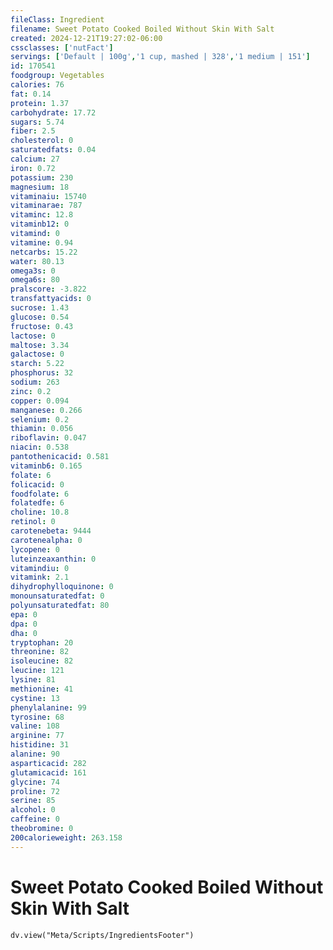 ```yaml
---
fileClass: Ingredient
filename: Sweet Potato Cooked Boiled Without Skin With Salt
created: 2024-12-21T19:27:02-06:00
cssclasses: ['nutFact']
servings: ['Default | 100g','1 cup, mashed | 328','1 medium | 151']
id: 170541
foodgroup: Vegetables
calories: 76
fat: 0.14
protein: 1.37
carbohydrate: 17.72
sugars: 5.74
fiber: 2.5
cholesterol: 0
saturatedfats: 0.04
calcium: 27
iron: 0.72
potassium: 230
magnesium: 18
vitaminaiu: 15740
vitaminarae: 787
vitaminc: 12.8
vitaminb12: 0
vitamind: 0
vitamine: 0.94
netcarbs: 15.22
water: 80.13
omega3s: 0
omega6s: 80
pralscore: -3.822
transfattyacids: 0
sucrose: 1.43
glucose: 0.54
fructose: 0.43
lactose: 0
maltose: 3.34
galactose: 0
starch: 5.22
phosphorus: 32
sodium: 263
zinc: 0.2
copper: 0.094
manganese: 0.266
selenium: 0.2
thiamin: 0.056
riboflavin: 0.047
niacin: 0.538
pantothenicacid: 0.581
vitaminb6: 0.165
folate: 6
folicacid: 0
foodfolate: 6
folatedfe: 6
choline: 10.8
retinol: 0
carotenebeta: 9444
carotenealpha: 0
lycopene: 0
luteinzeaxanthin: 0
vitamindiu: 0
vitamink: 2.1
dihydrophylloquinone: 0
monounsaturatedfat: 0
polyunsaturatedfat: 80
epa: 0
dpa: 0
dha: 0
tryptophan: 20
threonine: 82
isoleucine: 82
leucine: 121
lysine: 81
methionine: 41
cystine: 13
phenylalanine: 99
tyrosine: 68
valine: 108
arginine: 77
histidine: 31
alanine: 90
asparticacid: 282
glutamicacid: 161
glycine: 74
proline: 72
serine: 85
alcohol: 0
caffeine: 0
theobromine: 0
200calorieweight: 263.158
---
```


# Sweet Potato Cooked Boiled Without Skin With Salt

```dataviewjs
dv.view("Meta/Scripts/IngredientsFooter")
```